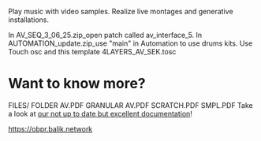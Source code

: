 
Play music with video samples.
Realize live montages and generative installations.

  In AV_SEQ_3_06_25.zip_open patch called av_interface_5.
  In AUTOMATION_update.zip_use "main" in Automation to use drums kits. 
  Use Touch osc and this template 4LAYERS_AV_SEK.tosc
  
# Want to know more?
FILES/ FOLDER AV.PDF
GRANULAR AV.PDF
SCRATCH.PDF
SMPL.PDF
Take a look at [our not up to date but excellent documentation](/doc/README.md)! 

https://obpr.balik.network

